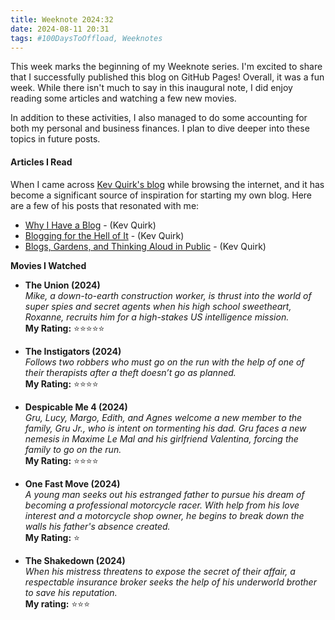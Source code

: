 ```yaml
---
title: Weeknote 2024:32
date: 2024-08-11 20:31
tags: #100DaysToOffload, Weeknotes
---
```


This week marks the beginning of my Weeknote series. I'm excited to share that I successfully published this blog on GitHub Pages! Overall, it was a fun week. While there isn't much to say in this inaugural note, I did enjoy reading some articles and watching a few new movies.

In addition to these activities, I also managed to do some accounting for both my personal and business finances. I plan to dive deeper into these topics in future posts.

#### Articles I Read

When I came across [Kev Quirk's blog](https://kevquirk.com/) while browsing the internet, and it has become a significant source of inspiration for starting my own blog. Here are a few of his posts that resonated with me:

- [Why I Have a Blog](https://kevquirk.com/blog/why-i-have-a-blog) - (Kev Quirk)
- [Blogging for the Hell of It](https://kevquirk.com/blog/blogging-for-the-hell-of-it) - (Kev Quirk)
- [Blogs, Gardens, and Thinking Aloud in Public](https://kevquirk.com/blog/blogs-gardens-and-thinking-aloud-in-public) - (Kev Quirk)


**Movies I Watched**

- **The Union (2024)**  
  _Mike, a down-to-earth construction worker, is thrust into the world of super spies and secret agents when his high school sweetheart, Roxanne, recruits him for a high-stakes US intelligence mission._  
  **My Rating:** ⭐⭐⭐⭐⭐

- **The Instigators (2024)**  
  _Follows two robbers who must go on the run with the help of one of their therapists after a theft doesn’t go as planned._  
  **My Rating:** ⭐⭐⭐⭐

- **Despicable Me 4 (2024)**    
  _Gru, Lucy, Margo, Edith, and Agnes welcome a new member to the family, Gru Jr., who is intent on tormenting his dad. Gru faces a new nemesis in Maxime Le Mal and his girlfriend Valentina, forcing the family to go on the run._  
  **My Rating:** ⭐⭐⭐⭐

- **One Fast Move (2024)**   
  _A young man seeks out his estranged father to pursue his dream of becoming a professional motorcycle racer. With help from his love interest and a motorcycle shop owner, he begins to break down the walls his father's absence created._  
  **My Rating:**  ⭐

- **The Shakedown (2024)**    
  _When his mistress threatens to expose the secret of their affair, a respectable insurance broker seeks the help of his underworld brother to save his reputation._  
  **My rating:** ⭐⭐⭐
